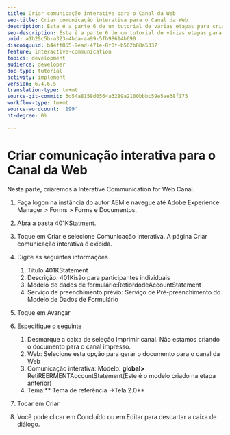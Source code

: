 ```yaml
---
title: Criar comunicação interativa para o Canal da Web
seo-title: Criar comunicação interativa para o Canal da Web
description: Esta é a parte 6 de um tutorial de várias etapas para criar seu primeiro documento de comunicação interativo. Nesta parte, criaremos a Interative Communication for Web Canal.
seo-description: Esta é a parte 6 de um tutorial de várias etapas para criar seu primeiro documento de comunicação interativo. Nesta parte, criaremos a Interative Communication for Web Canal.
uuid: a1b29c5b-a323-4bda-aa99-5fb98614b690
discoiquuid: b44ff855-9ead-471e-8f0f-b562b88a5337
feature: interactive-communication
topics: development
audience: developer
doc-type: tutorial
activity: implement
version: 6.4,6.5
translation-type: tm+mt
source-git-commit: 3d54a8158d0564a3289a2100bbbc59e5ae38f175
workflow-type: tm+mt
source-wordcount: '199'
ht-degree: 0%

---
```



# Criar comunicação interativa para o Canal da Web

Nesta parte, criaremos a Interative Communication for Web Canal.

1. Faça logon na instância do autor AEM e navegue até Adobe Experience Manager > Forms > Forms e Documentos.
1. Abra a pasta 401KStatment.
1. Toque em Criar e selecione Comunicação interativa. A página Criar comunicação interativa é exibida.
1. Digite as seguintes informações

   1. Título:401KStatement
   1. Descrição: 401Kisão para participantes individuais
   1. Modelo de dados de formulário:RetiordodeAccountStatement
   1. Serviço de preenchimento prévio: Serviço de Pré-preenchimento do Modelo de Dados de Formulário

1. Toque em Avançar
1. Especifique o seguinte

   1. Desmarque a caixa de seleção Imprimir canal. Não estamos criando o documento para o canal impresso.
   1. Web: Selecione esta opção para gerar o documento para o canal da Web
   1. Comunicação interativa: Modelo: **global>** RetiREERMENTAccountStatement(Este é o modelo criado na etapa anterior)
   1. Tema:** Tema de referência ->Tela 2.0**

1. Tocar em Criar
1. Você pode clicar em Concluído ou em Editar para descartar a caixa de diálogo.

